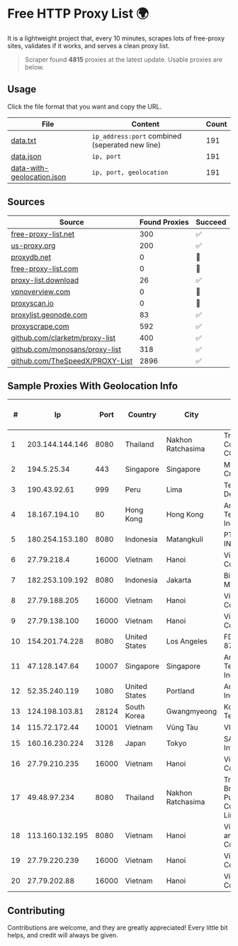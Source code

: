
# Free HTTP Proxy List 🌍

It is a lightweight project that, every 10 minutes, scrapes lots of free-proxy sites, validates if it works, and serves a clean proxy list.


> Scraper found **4815** proxies at the latest update. Usable proxies are below.

## Usage

Click the file format that you want and copy the URL.


|File|Content|Count|
|----|-------|-----|
|[data.txt](https://raw.githubusercontent.com/themiralay/Proxy-List-World/master/data.txt)|`ip_address:port` combined (seperated new line)|191|
|[data.json](https://raw.githubusercontent.com/themiralay/Proxy-List-World/master/data.json)|`ip, port`|191|
|[data-with-geolocation.json](https://raw.githubusercontent.com/themiralay/Proxy-List-World/master/data-with-geolocation.json)|`ip, port, geolocation`|191|

## Sources

|Source|Found Proxies|Succeed|
|------|-------------|-------|
|[free-proxy-list.net](https://free-proxy-list.net)|300|✅|
|[us-proxy.org](https://www.us-proxy.org)|200|✅|
|[proxydb.net](http://proxydb.net)|0|🚫|
|[free-proxy-list.com](https://free-proxy-list.com/?page=&port=&type%5B%5D=http&type%5B%5D=https&up_time=0&search=Search)|0|🚫|
|[proxy-list.download](https://www.proxy-list.download/HTTP)|26|✅|
|[vpnoverview.com](https://vpnoverview.com/privacy/anonymous-browsing/free-proxy-servers)|0|🚫|
|[proxyscan.io](https://www.proxyscan.io)|0|🚫|
|[proxylist.geonode.com](https://proxylist.geonode.com/api/proxy-list?limit=300&page=1&sort_by=lastChecked&sort_type=desc&protocols=http,https)|83|✅|
|[proxyscrape.com](https://api.proxyscrape.com/v2/?request=displayproxies&protocol=http&timeout=10000&country=all&ssl=all&anonymity=all)|592|✅|
|[github.com/clarketm/proxy-list](https://raw.githubusercontent.com/clarketm/proxy-list/master/proxy-list-raw.txt)|400|✅|
|[github.com/monosans/proxy-list](https://raw.githubusercontent.com/monosans/proxy-list/main/proxies/http.txt)|318|✅|
|[github.com/TheSpeedX/PROXY-List](https://raw.githubusercontent.com/TheSpeedX/PROXY-List/master/http.txt)|2896|✅|


## Sample Proxies With Geolocation Info

|#|Ip|Port|Country|City|Internet Service Provider|
|-|--|----|-------|----|-------------------------|
|1|203.144.144.146|8080|Thailand|Nakhon Ratchasima|True Internet Corporation CO. Ltd.|
|2|194.5.25.34|443|Singapore|Singapore|Mod Mission Critical LLC|
|3|190.43.92.61|999|Peru|Lima|Telefonica Del Peru|
|4|18.167.194.10|80|Hong Kong|Hong Kong|Amazon Technologies Inc.|
|5|180.254.153.180|8080|Indonesia|Matangkuli|PT. TELKOM INDONESIA|
|6|27.79.218.4|16000|Vietnam|Hanoi|Viettel Corporation|
|7|182.253.109.192|8080|Indonesia|Jakarta|Biznet Metronet|
|8|27.79.188.205|16000|Vietnam|Hanoi|Viettel Corporation|
|9|27.79.138.100|16000|Vietnam|Hanoi|Viettel Corporation|
|10|154.201.74.228|8080|United States|Los Angeles|FD-298-8796|
|11|47.128.147.64|10007|Singapore|Singapore|Amazon Technologies Inc|
|12|52.35.240.119|1080|United States|Portland|Amazon.com, Inc.|
|13|124.198.103.81|28124|South Korea|Gwangmyeong|Korea Telecom|
|14|115.72.172.44|10001|Vietnam|Vũng Tàu|VIETELmetro|
|15|160.16.230.224|3128|Japan|Tokyo|SAKURA Internet Inc.|
|16|27.79.210.235|16000|Vietnam|Hanoi|Viettel Corporation|
|17|49.48.97.234|8080|Thailand|Nakhon Ratchasima|Triple T Broadband Public Company Limited|
|18|113.160.132.195|8080|Vietnam|Hanoi|VietNam Post and Telecom Corporation|
|19|27.79.220.239|16000|Vietnam|Hanoi|Viettel Corporation|
|20|27.79.202.88|16000|Vietnam|Hanoi|Viettel Corporation|



## Contributing

Contributions are welcome, and they are greatly appreciated! Every
little bit helps, and credit will always be given.

